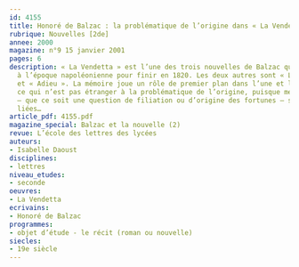 ```yaml
---
id: 4155
title: Honoré de Balzac : la problématique de l’origine dans « La Vendetta »
rubrique: Nouvelles [2de]
annee: 2000
magazine: n°9 15 janvier 2001
pages: 6
description: « La Vendetta » est l’une des trois nouvelles de Balzac qui commencent
  à l’époque napoléonienne pour finir en 1820. Les deux autres sont « L’Auberge rouge »
  et « Adieu ». La mémoire joue un rôle de premier plan dans l’une et l’autre nouvelles,
  ce qui n’est pas étranger à la problématique de l’origine, puisque mémoire et origine
  – que ce soit une question de filiation ou d’origine des fortunes – sont intimement
  liées…
article_pdf: 4155.pdf
magazine_special: Balzac et la nouvelle (2)
revue: L’école des lettres des lycées
auteurs:
- Isabelle Daoust
disciplines:
- lettres
niveau_etudes:
- seconde
oeuvres:
- La Vendetta
ecrivains:
- Honoré de Balzac
programmes:
- objet d’étude - le récit (roman ou nouvelle)
siecles:
- 19e siècle
---
```

